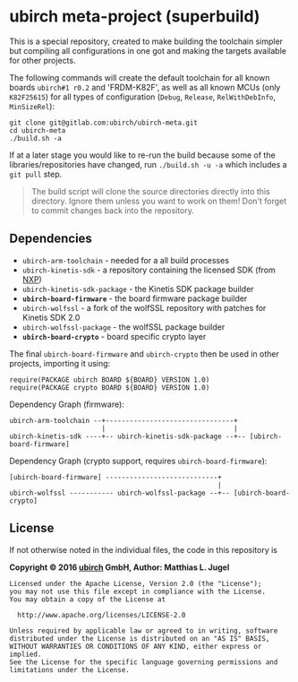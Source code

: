 # ubirch meta-project (superbuild)

This is a special repository, created to make building the toolchain simpler but compiling all configurations
in one got and making the targets available for other projects.

The following commands will create the default toolchain for all known boards `ubirch#1 r0.2` and 'FRDM-K82F', as
well as all known MCUs (only `K82F25615`) for all types of configuration (`Debug`, `Release`, `RelWithDebInfo`, `MinSizeRel`):

```
git clone git@gitlab.com:ubirch/ubirch-meta.git
cd ubirch-meta
./build.sh -a
```

If at a later stage you would like to re-run the build because some of the libraries/repositories have changed,
run `./build.sh -u -a` which includes a `git pull` step.

> The build script will clone the source directories directly into this directory. Ignore them unless you want to work on them!
> Don't forget to commit changes back into the repository.

## Dependencies

- `ubirch-arm-toolchain` - needed for a all build processes
- `ubirch-kinetis-sdk` - a repository containing the licensed SDK (from [NXP](kex.nxp.com))
- `ubirch-kinetis-sdk-package` - the Kinetis SDK package builder
- __`ubirch-board-firmware`__ - the board firmware package builder
- `ubirch-wolfssl` - a fork of the wolfSSL repository with patches for Kinetis SDK 2.0
- `ubirch-wolfssl-package` - the wolfSSL package builder
- __`ubirch-board-crypto`__ - board specific crypto layer

The final `ubirch-board-firmware` and `ubirch-crypto` then be used in other projects,
importing it using:

```
require(PACKAGE ubirch BOARD ${BOARD} VERSION 1.0)
require(PACKAGE crypto BOARD ${BOARD} VERSION 1.0)
```

Dependency Graph (firmware):

```
ubirch-arm-toolchain --+--------------------------------+
                       |                                |
ubirch-kinetis-sdk ----+-- ubirch-kinetis-sdk-package --+-- [ubirch-board-firmware]
```

Dependency Graph (crypto support, requires `ubirch-board-firmware`):

```
[ubirch-board-firmware] ----------------------------+
                                                    |
ubirch-wolfssl ----------- ubirch-wolfssl-package --+-- [ubirch-board-crypto]
```

## License

If not otherwise noted in the individual files, the code in this repository is

__Copyright &copy; 2016 [ubirch](http://ubirch.com) GmbH, Author: Matthias L. Jugel__

```
Licensed under the Apache License, Version 2.0 (the "License");
you may not use this file except in compliance with the License.
You may obtain a copy of the License at

  http://www.apache.org/licenses/LICENSE-2.0

Unless required by applicable law or agreed to in writing, software
distributed under the License is distributed on an "AS IS" BASIS,
WITHOUT WARRANTIES OR CONDITIONS OF ANY KIND, either express or implied.
See the License for the specific language governing permissions and
limitations under the License.
```

